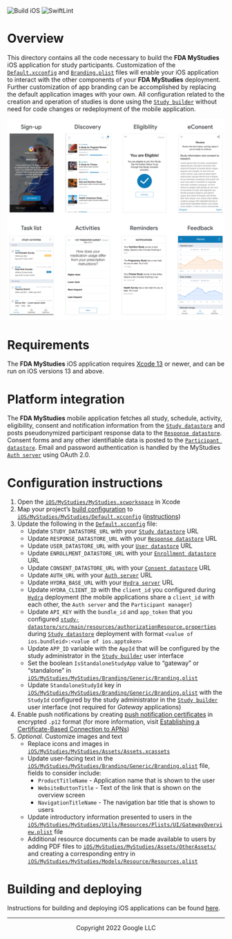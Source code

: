 <!--
 Copyright 2020 Google LLC
 Use of this source code is governed by an MIT-style
 license that can be found in the LICENSE file or at
 https://opensource.org/licenses/MIT.
-->

![Build iOS](https://github.com/GoogleCloudPlatform/fda-mystudies/workflows/Build%20iOS/badge.svg) 
![SwiftLint](https://github.com/GoogleCloudPlatform/fda-mystudies/workflows/SwiftLint/badge.svg)

# Overview
This directory contains all the code necessary to build the **FDA MyStudies** iOS application for study participants. Customization of the [`Default.xcconfig`](MyStudies/MyStudies/Default.xcconfig) and [`Branding.plist`](MyStudies/MyStudies/Branding/Generic/Branding.plist) files will enable your iOS application to interact with the other components of your **FDA MyStudies** deployment. Further customization of app branding can be accomplished by replacing the default application images with your own. All configuration related to the creation and operation of studies is done using the [`Study builder`](../study-builder/) without need for code changes or redeployment of the mobile application.

<!--TODO A demonstration of the iOS mobile application can be found [here](todo). --->

![Example screens](../documentation/images/mobile-screens.png "Example screens")

# Requirements
The **FDA MyStudies** iOS application requires [Xcode 13](https://developer.apple.com/xcode/) or newer, and can be run on iOS versions 13 and above.

# Platform integration
The **FDA MyStudies** mobile application fetches all study, schedule, activity, eligibility, consent and notification information from the [`Study datastore`](../study-datastore/) and posts pseudonymized participant response data to the [`Response datastore`](../response-datastore/). Consent forms and any other identifiable data is posted to the [`Participant datastore`](../participant-datastore/). Email and password authentication is handled by the MyStudies [`Auth server`](../auth-server/) using OAuth 2.0.

# Configuration instructions
1. Open the [`iOS/MyStudies/MyStudies.xcworkspace`](MyStudies/MyStudies.xcworkspace) in Xcode
1. Map your project’s [build configuration](https://help.apple.com/xcode/mac/current/#/dev745c5c974) to [`iOS/MyStudies/MyStudies/Default.xcconfig`](MyStudies/MyStudies/Default.xcconfig) ([instructions](https://help.apple.com/xcode/mac/current/#/deve97bde215?sub=devf0d495219))
1. Update the following in the [`Default.xcconfig`](MyStudies/MyStudies/Default.xcconfig) file:
    -    Update `STUDY_DATASTORE_URL` with your [`Study datastore`](../study-datastore) URL
    -    Update `RESPONSE_DATASTORE_URL` with your [`Response datastore`](../response-datastore/) URL
    -    Update `USER_DATASTORE_URL` with your [`User datastore`](../participant-datastore/user-mgmt-module/) URL
    -    Update `ENROLLMENT_DATASTORE_URL` with your [`Enrollment datastore`](../participant-datastore/enroll-mgmt-module/) URL
    -    Update `CONSENT_DATASTORE_URL` with your [`Consent datastore`](../participant-datastore/consent-mgmt-module/) URL
    -    Update `AUTH_URL` with your [`Auth server`](../auth-server/) URL
    -    Update `HYDRA_BASE_URL` with your [`Hydra server`](../hydra/) URL
    -    Update `HYDRA_CLIENT_ID` with the `client_id` you configured during [`Hydra`](/hydra/) deployment (the mobile applications share a `client_id` with each other, the `Auth server` and the `Participant manager`) 
    -    Update `API_KEY` with the `bundle_id` and `app_token` that you configured [`study-datastore/src/main/resources/authorizationResource.properties`](../study-datastore/src/main/resources/authorizationResource.properties) during [`Study datastore`](/study-datastore/) deployment with format `<value of ios.bundleid>:<value of ios.apptoken>`
    -    Update `APP_ID` variable with the `AppId` that will be configured by the study administrator in the [`Study builder`](../study-builder/) user interface
    -    Set the boolean `IsStandaloneStudyApp` value to  “gateway” or “standalone” in  [`iOS/MyStudies/MyStudies/Branding/Generic/Branding.plist`](MyStudies/MyStudies/Branding/Generic/Branding.plist)
    -    Update `StandaloneStudyId` key in [`iOS/MyStudies/MyStudies/Branding/Generic/Branding.plist`](MyStudies/MyStudies/Branding/Generic/Branding.plist) with the `StudyId` configured by the study administrator in the [`Study builder`](../study-builder/) user interface (not required for *Gateway* applications)
1. Enable push notifications by creating [push notification certificates](https://help.apple.com/developer-account/#/dev82a71386a) in encrypted `.p12` format (for more information, visit [Establishing a Certificate-Based Connection to APNs](https://developer.apple.com/documentation/usernotifications/setting_up_a_remote_notification_server/establishing_a_certificate-based_connection_to_apns))
1. *Optional.* Customize images and text
    -    Replace icons and images in [`iOS/MyStudies/MyStudies/Assets/Assets.xcassets`](MyStudies/MyStudies/Assets/Assets.xcassets/)
    -    Update user-facing text in the [`iOS/MyStudies/MyStudies/Branding/Generic/Branding.plist`](MyStudies/MyStudies/Branding/Generic/Branding.plist) file, fields to consider include:
         -    `ProductTitleName` - Application name that is shown to the user
         -    `WebsiteButtonTitle` - Text of the link that is shown on the overview screen
         -    `NavigationTitleName` - The navigation bar title that is shown to users
    -    Update introductory information presented to users in the [`iOS/MyStudies/MyStudies/Utils/Resources/Plists/UI/GatewayOverview.plist`](MyStudies/MyStudies/Utils/Resources/Plists/UI/GatewayOverview.plist) file
    -    Additional resource documents can be made available to users by adding PDF files to [`iOS/MyStudies/MyStudies/Assets/OtherAssets/`](MyStudies/MyStudies/Assets/OtherAssets/) and creating a corresponding entry in [`iOS/MyStudies/MyStudies/Models/Resource/Resources.plist`](MyStudies/MyStudies/Models/Resource/Resources.plist)

# Building and deploying

Instructions for building and deploying iOS applications can be found [here](https://help.apple.com/xcode/mac/current/#/devdc0193470).

***
<p align="center">Copyright 2022 Google LLC</p>

